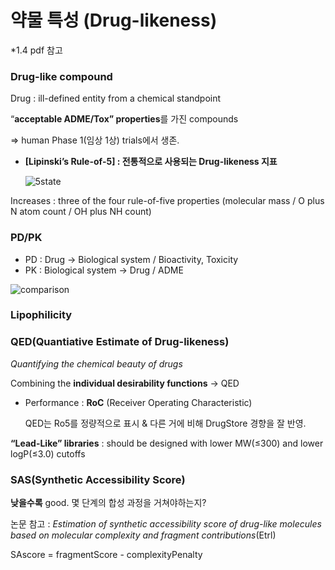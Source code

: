 # 약물 특성 (Drug-likeness)
*1.4 pdf 참고

### **Drug-like compound**

Drug : ill-defined entity from a chemical standpoint

“**acceptable ADME/Tox” properties**를 가진 compounds

⇒ human Phase 1(임상 1상) trials에서 생존.

- **[Lipinski’s Rule-of-5] : 전통적으로 사용되는 Drug-likeness 지표**
    
    ![5state](https://github.com/doammii/CADD-study/assets/100724454/e7f2c770-6225-49b0-9707-4480e94a6589)
    

Increases : three of the four rule-of-five properties (molecular mass / O plus N atom count / OH plus NH count)

### PD/PK

- PD : Drug → Biological system / Bioactivity, Toxicity
- PK : Biological system → Drug / ADME

![comparison](https://github.com/doammii/CADD-study/assets/100724454/4715b07f-e5b4-44ad-8970-8f3411583b1e)

### Lipophilicity

### QED(Quantiative Estimate of Drug-likeness)

*Quantifying the chemical beauty of drugs*

Combining the **individual desirability functions** → QED

- Performance : **RoC** (Receiver Operating Characteristic)
    
    QED는 Ro5를 정량적으로 표시 & 다른 거에 비해 DrugStore 경향을 잘 반영.
    

**“Lead-Like” libraries** : should be designed with lower MW(≤300) and lower logP(≤3.0) cutoffs

### SAS(Synthetic Accessibility Score)

**낮을수록** good. 몇 단계의 합성 과정을 거쳐야하는지?

논문 참고 : *Estimation of synthetic accessibility score of drug-like molecules based on molecular complexity and fragment contributions*(Etrl)

SAscore = fragmentScore - complexityPenalty
